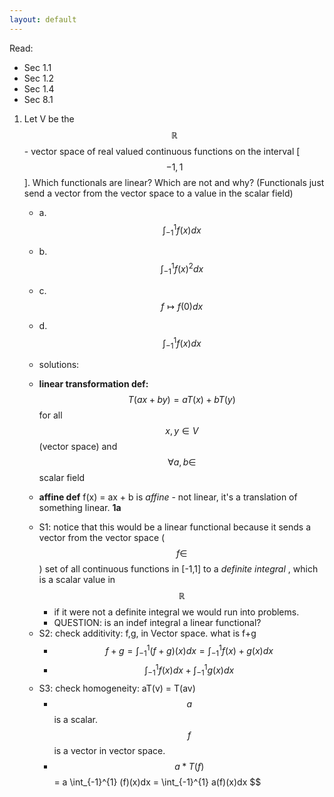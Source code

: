 ```yaml
---
layout: default
---
```

<script type="text/javascript" async
  src="https://cdn.mathjax.org/mathjax/latest/MathJax.js?config=TeX-MML-AM_CHTML">
</script>

Read:
- Sec 1.1
- Sec 1.2
- Sec 1.4
- Sec 8.1

1. Let V be the $$\mathbb{R}$$- vector space of real valued continuous functions on the interval [$$-1,1$$]. Which functionals are linear? Which are not and why? (Functionals just send a vector from the vector space to a value in the scalar field)
    - a. $$\int_{-1}^{1} f(x)dx$$
    - b. $$\int_{-1}^{1} f(x)^{2}dx$$
    - c. $$f \mapsto f(0)dx$$
    - d. $$\int_{-1}^{1} f(x)dx$$

    - solutions:
    - **linear transformation def:** $$T(ax+by) = aT(x) + bT(y)$$ for all $$x,y \in V$$ (vector space) and $$\forall a,b \in$$ scalar field
    - **affine def** f(x) = ax + b is _affine_ - not linear, it's a translation of something linear. 
    **1a**
    * S1: notice that this would be a linear functional because it sends a vector from the vector space ($$f \in $$) set of all continuous functions in [-1,1] to a _definite integral_ , which is a scalar value in $$\mathbb{R}$$
        - if it were not a definite integral we would run into problems. 
        - QUESTION: is an indef integral a linear functional?
    * S2: check additivity: f,g, in Vector space. what is f+g
        - $$f+g = \int_{-1}^{1} (f+g)(x)dx = \int_{-1}^{1} f(x) + g(x) dx$$
        - $$\int_{-1}^{1} f(x)dx + \int_{-1}^{1} g(x)dx $$
    * S3: check homogeneity: aT(v) = T(av)
        - $$a$$ is a scalar. $$f$$ is a vector in vector space. 
        - $$a * T(f)$$ = a \int_{-1}^{1} (f)(x)dx = \int_{-1}^{1} a(f)(x)dx $$